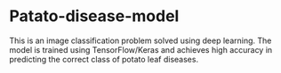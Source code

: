 # Patato-disease-model
This is an image classification problem solved using deep learning. The model is trained using TensorFlow/Keras and achieves high accuracy in predicting the correct class of potato leaf diseases.
